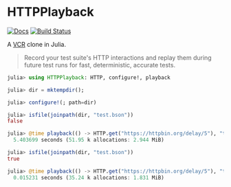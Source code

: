 # HTTPPlayback

[![Docs](https://img.shields.io/badge/docs-stable-blue.svg)](https://docs.cdg.dev/HTTPPlayback.jl/stable)
[![Build Status](https://travis-ci.com/christopher-dG/HTTPPlayback.jl.svg?branch=master)](https://travis-ci.com/christopher-dG/HTTPPlayback.jl)

A [VCR](https://github.com/vcr/vcr) clone in Julia.

> Record your test suite's HTTP interactions and replay them during future test runs for fast, deterministic, accurate tests.

```jl
julia> using HTTPPlayback: HTTP, configure!, playback

julia> dir = mktempdir();

julia> configure!(; path=dir)

julia> isfile(joinpath(dir, "test.bson"))
false

julia> @time playback(() -> HTTP.get("https://httpbin.org/delay/5"), "test.bson");
  5.403699 seconds (51.95 k allocations: 2.944 MiB)

julia> isfile(joinpath(dir, "test.bson"))
true

julia> @time playback(() -> HTTP.get("https://httpbin.org/delay/5"), "test.bson");
  0.015231 seconds (35.24 k allocations: 1.831 MiB)
```
